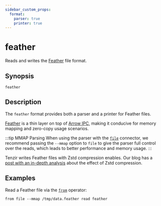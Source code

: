 ```yaml
---
sidebar_custom_props:
  format:
    parser: true
    printer: true
---
```


# feather

Reads and writes the [Feather][feather] file format.

[feather]: https://arrow.apache.org/docs/python/feather.html

## Synopsis

```
feather
```

## Description

The `feather` format provides both a parser and a printer for Feather files.

[Feather][feather] is a thin layer on top of [Arrow
IPC](https://arrow.apache.org/docs/python/ipc.html#ipc), making it
conducive for memory mapping and zero-copy usage scenarios.

:::tip MMAP Parsing
When using the parser with the [`file`](../connectors/file.md) connector, we
recommend passing the `--mmap` option to `file` to give the parser full control
over the reads, which leads to better performance and memory usage.
:::

Tenzir writes Feather files with Zstd compression enables. Our blog has a [post
with an in-depth analysis][parquet-and-feather-blog] about the effect of Zstd
compression.

[parquet-and-feather-blog]: ../../../../blog/parquet-and-feather-writing-security-telemetry/

## Examples

Read a Feather file via the [`from`](../operators/from.md) operator:

```
from file --mmap /tmp/data.feather read feather
```
